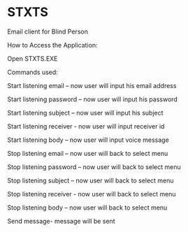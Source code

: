 # STXTS
Email client for Blind Person


How to Access the Application:

Open STXTS.EXE

Commands used:

Start listening email – now user will input his email address

Start listening password – now user will input his password

Start listening subject – now user will input his subject

Start listening receiver - now user will input receiver id 

Start listening body – now user will input voice message
	
Stop listening email – now user will back to select menu

Stop listening password – now user will back to select menu

Stop listening subject – now user will back to select menu

Stop listening receiver - now user will back to select menu

Stop listening body – now user will back to select menu

Send message- message will be sent 
